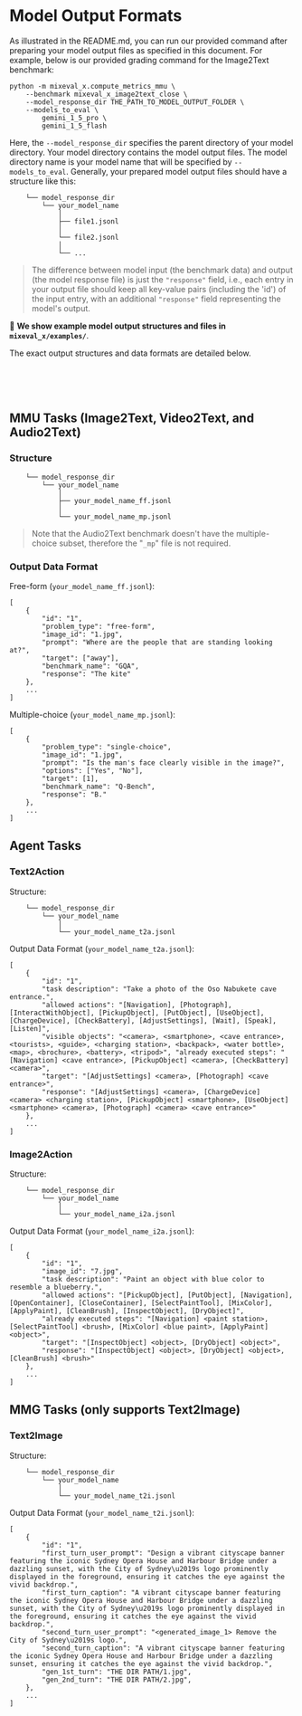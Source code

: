 # Model Output Formats

As illustrated in the README.md, you can run our provided command after preparing your model output files as specified in this document. For example, below is our provided grading command for the Image2Text benchmark:

```
python -m mixeval_x.compute_metrics_mmu \
    --benchmark mixeval_x_image2text_close \
    --model_response_dir THE_PATH_TO_MODEL_OUTPUT_FOLDER \
    --models_to_eval \
        gemini_1_5_pro \
        gemini_1_5_flash
```

Here, the `--model_response_dir` specifies the parent directory of your model directory. Your model directory contains the model output files. The model directory name is your model name that will be specified by `--models_to_eval`. Generally, your prepared model output files should have a structure like this:

```
    └── model_response_dir
        └── your_model_name
            │
            ├── file1.jsonl
            │
            └── file2.jsonl
            │
            └── ...
```

> The difference between model input (the benchmark data) and output (the model response file) is just the `"response"` field, i.e., each entry in your output file should keep all key-value pairs (including the 'id') of the input entry, with an additional `"response"` field representing the model's output.

🚨 **We show example model output structures and files in `mixeval_x/examples/`**.

The exact output structures and data formats are detailed below. 

<br><br><br>

## MMU Tasks (Image2Text, Video2Text, and Audio2Text)

### Structure
```
    └── model_response_dir
        └── your_model_name
            │
            ├── your_model_name_ff.jsonl
            │
            └── your_model_name_mp.jsonl
```
> Note that the Audio2Text benchmark doesn't have the multiple-choice subset, therefore the "`_mp`" file is not required.

### Output Data Format

Free-form (`your_model_name_ff.jsonl`):
```
[
    {
        "id": "1", 
        "problem_type": "free-form", 
        "image_id": "1.jpg", 
        "prompt": "Where are the people that are standing looking at?", 
        "target": ["away"], 
        "benchmark_name": "GQA", 
        "response": "The kite"
    },
    ...
]
```

Multiple-choice (`your_model_name_mp.jsonl`):
```
[
    {
        "problem_type": "single-choice", 
        "image_id": "1.jpg", 
        "prompt": "Is the man's face clearly visible in the image?", 
        "options": ["Yes", "No"], 
        "target": [1], 
        "benchmark_name": "Q-Bench", 
        "response": "B."
    },
    ...
]
```

## Agent Tasks

### Text2Action

Structure:
```
    └── model_response_dir
        └── your_model_name
            │
            └── your_model_name_t2a.jsonl
```

Output Data Format (`your_model_name_t2a.jsonl`):
```
[
    {
        "id": "1", 
        "task description": "Take a photo of the Oso Nabukete cave entrance.", 
        "allowed actions": "[Navigation], [Photograph], [InteractWithObject], [PickupObject], [PutObject], [UseObject], [ChargeDevice], [CheckBattery], [AdjustSettings], [Wait], [Speak], [Listen]", 
        "visible objects": "<camera>, <smartphone>, <cave entrance>, <tourists>, <guide>, <charging station>, <backpack>, <water bottle>, <map>, <brochure>, <battery>, <tripod>", "already executed steps": "[Navigation] <cave entrance>, [PickupObject] <camera>, [CheckBattery] <camera>", 
        "target": "[AdjustSettings] <camera>, [Photograph] <cave entrance>", 
        "response": "[AdjustSettings] <camera>, [ChargeDevice] <camera> <charging station>, [PickupObject] <smartphone>, [UseObject] <smartphone> <camera>, [Photograph] <camera> <cave entrance>"
    },
    ...
]
```

### Image2Action
Structure:
```
    └── model_response_dir
        └── your_model_name
            │
            └── your_model_name_i2a.jsonl
```

Output Data Format (`your_model_name_i2a.jsonl`):
```
[
    {
        "id": "1",
        "image_id": "7.jpg", 
        "task description": "Paint an object with blue color to resemble a blueberry.", 
        "allowed actions": "[PickupObject], [PutObject], [Navigation], [OpenContainer], [CloseContainer], [SelectPaintTool], [MixColor], [ApplyPaint], [CleanBrush], [InspectObject], [DryObject]", 
        "already executed steps": "[Navigation] <paint station>, [SelectPaintTool] <brush>, [MixColor] <blue paint>, [ApplyPaint] <object>", 
        "target": "[InspectObject] <object>, [DryObject] <object>", 
        "response": "[InspectObject] <object>, [DryObject] <object>, [CleanBrush] <brush>"
    },
    ...
]
```

## MMG Tasks (only supports Text2Image)

### Text2Image
Structure:
```
    └── model_response_dir
        └── your_model_name
            │
            └── your_model_name_t2i.jsonl
```

Output Data Format (`your_model_name_t2i.jsonl`):
```
[
    {
        "id": "1",
        "first_turn_user_prompt": "Design a vibrant cityscape banner featuring the iconic Sydney Opera House and Harbour Bridge under a dazzling sunset, with the City of Sydney\u2019s logo prominently displayed in the foreground, ensuring it catches the eye against the vivid backdrop.", 
        "first_turn_caption": "A vibrant cityscape banner featuring the iconic Sydney Opera House and Harbour Bridge under a dazzling sunset, with the City of Sydney\u2019s logo prominently displayed in the foreground, ensuring it catches the eye against the vivid backdrop.", 
        "second_turn_user_prompt": "<generated_image_1> Remove the City of Sydney\u2019s logo.", 
        "second_turn_caption": "A vibrant cityscape banner featuring the iconic Sydney Opera House and Harbour Bridge under a dazzling sunset, ensuring it catches the eye against the vivid backdrop.", 
        "gen_1st_turn": "THE DIR PATH/1.jpg", 
        "gen_2nd_turn": "THE DIR PATH/2.jpg", 
    },
    ...
]
```


